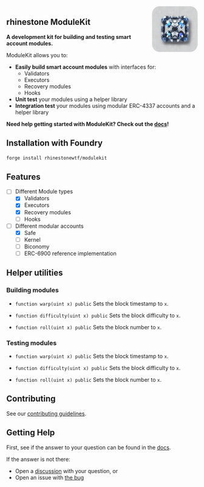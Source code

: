 <img src=".github/logo.png" alt="rhinestone logo" align="right" width="120" height="120" style="border-radius:20px"/>

## rhinestone ModuleKit

**A development kit for building and testing smart account modules.**

ModuleKit allows you to:

- **Easily build smart account modules** with interfaces for:
  - Validators
  - Executors
  - Recovery modules
  - Hooks
- **Unit test** your modules using a helper library
- **Integration test** your modules using modular ERC-4337 accounts and a helper library

**Need help getting started with ModuleKit? Check out the [docs][rs-docs]!**

## Installation with Foundry

```sh
forge install rhinestonewtf/modulekit
```

## Features

- [ ] Different Module types
  - [x] Validators
  - [x] Executors
  - [x] Recovery modules
  - [ ] Hooks
- [ ] Different modular accounts
  - [x] Safe
  - [ ] Kernel
  - [ ] Biconomy
  - [ ] ERC-6900 reference implementation

## Helper utilities

### Building modules

- `function warp(uint x) public` Sets the block timestamp to `x`.

- `function difficulty(uint x) public` Sets the block difficulty to `x`.

- `function roll(uint x) public` Sets the block number to `x`.

### Testing modules

- `function warp(uint x) public` Sets the block timestamp to `x`.

- `function difficulty(uint x) public` Sets the block difficulty to `x`.

- `function roll(uint x) public` Sets the block number to `x`.

## Contributing

See our [contributing guidelines](./CONTRIBUTING.md).

## Getting Help

First, see if the answer to your question can be found in the [docs][rs-docs].

If the answer is not there:

- Open a [discussion](https://github.com/rhinestonewtf/module-kit/discussions/new) with your question, or
- Open an issue with [the bug](https://github.com//rhinestonewtf/module-kit/issues/new)

[rs-docs]: https://docs.rhinestone.wtf
